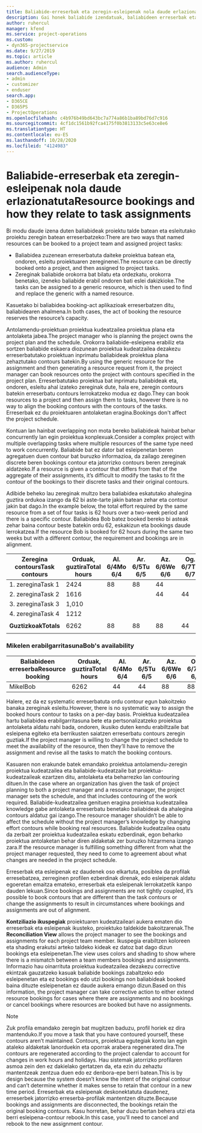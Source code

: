 ```yaml
---
title: Baliabide-erreserbak eta zeregin-esleipenak nola daude erlazionatuta
description: Gai honek baliabide izendatuak, baliabideen erreserbak eta zereginen nola kudeatu eta nola erlazionatzen diren informazioa ematen du.
author: ruhercul
manager: kfend
ms.service: project-operations
ms.custom:
- dyn365-projectservice
ms.date: 9/27/2019
ms.topic: article
ms.author: ruhercul
audience: Admin
search.audienceType:
- admin
- customizer
- enduser
search.app:
- D365CE
- D365PS
- ProjectOperations
ms.openlocfilehash: c4b976b49bd643bc7a774a86b1ba89bd76d7c916
ms.sourcegitcommit: 4cf1dc1561b92fca4175f0b3813133c5e63ce8e6
ms.translationtype: HT
ms.contentlocale: eu-ES
ms.lasthandoff: 10/28/2020
ms.locfileid: "4124983"
---
```

# <a name="resource-bookings-and-how-they-relate-to-task-assignments"></a><span data-ttu-id="1df4f-103">Baliabide-erreserbak eta zeregin-esleipenak nola daude erlazionatuta</span><span class="sxs-lookup"><span data-stu-id="1df4f-103">Resource bookings and how they relate to task assignments</span></span>


<span data-ttu-id="1df4f-104">Bi modu daude izena duten baliabideak proiektu talde batean eta esleitutako proiektu zeregin batean erreserbatzeko:</span><span class="sxs-lookup"><span data-stu-id="1df4f-104">There are two ways that named resources can be booked to a project team and assigned project tasks:</span></span>

- <span data-ttu-id="1df4f-105">Baliabidea zuzenean erreserbatuta daiteke proiektua batean eta, ondoren, esleitu proiektuaren zereginenei.</span><span class="sxs-lookup"><span data-stu-id="1df4f-105">The resource can be directly booked onto a project, and then assigned to project tasks.</span></span>
- <span data-ttu-id="1df4f-106">Zereginak baliabide orokorra bat bilatu eta ordezkatu, orokorra benetako, izeneko baliabide erabil ondoren bati eslei dakizkioke.</span><span class="sxs-lookup"><span data-stu-id="1df4f-106">The tasks can be assigned to a generic resource, which is then used to find and replace the generic with a named resource.</span></span> 

<span data-ttu-id="1df4f-107">Kasuetako bi baliabidea booking-act aplikazioak erreserbatzen ditu, baliabidearen ahalmena.</span><span class="sxs-lookup"><span data-stu-id="1df4f-107">In both cases, the act of booking the resource reserves the resource’s capacity.</span></span>

<span data-ttu-id="1df4f-108">Antolamendu-proiektuan proiektua kudeatzailea proiektua plana eta antolaketa jabea.</span><span class="sxs-lookup"><span data-stu-id="1df4f-108">The project manager who is planning the project owns the project plan and the schedule.</span></span> <span data-ttu-id="1df4f-109">Orokorra baliabide-esleipena erabiliz eta sortzen baliabide eskaera diozunean proiektua kudeatzailea dezakezu erreserbatutako proiektuan inprimatu baliabideak proiektua plana zehaztutako contours batekin.</span><span class="sxs-lookup"><span data-stu-id="1df4f-109">By using the generic resource for the assignment and then generating a resource request from it, the project manager can book resources onto the project with contours specified in the project plan.</span></span> <span data-ttu-id="1df4f-110">Erreserbatutako proiektua bat inprimatu baliabideak eta, ondoren, esleitu ahal izateko zereginak dute, hala ere, zeregin contours batekin erreserbatu contours lerrokatzeko modua ez dago.</span><span class="sxs-lookup"><span data-stu-id="1df4f-110">They can book resources to a project and then assign them to tasks, however there is no way to align the booking contours with the contours of the tasks.</span></span> <span data-ttu-id="1df4f-111">Erreserbak ez du proiektuaren antolaketan eragina.</span><span class="sxs-lookup"><span data-stu-id="1df4f-111">Bookings don't affect the project schedule.</span></span>

<span data-ttu-id="1df4f-112">Kontuan lan hainbat overlapping non mota bereko baliabideak hainbat behar concurrently lan egin proiektua konplexuak.</span><span class="sxs-lookup"><span data-stu-id="1df4f-112">Consider a complex project with multiple overlapping tasks where multiple resources of the same type need to work concurrently.</span></span> <span data-ttu-id="1df4f-113">Baliabide bat ez dator bat esleipenetan beren agregatuen duen contour bat buruzko informazioa, da zailago zereginen discrete beren bookings contour eta jatorrizko contours beren zereginak aldatzeko.</span><span class="sxs-lookup"><span data-stu-id="1df4f-113">If a resource is given a contour that differs from that of the aggregate of their assignments, it’s difficult to modify the tasks to fit the contour of the bookings to their discrete tasks and their original contours.</span></span>

<span data-ttu-id="1df4f-114">Adibide beheko lau zereginak multzo bera baliabidea eskatutako ahalegina guztira ordukoa izango da 62 bi aste-tarte jakin batean zehar eta contour jakin bat dago.</span><span class="sxs-lookup"><span data-stu-id="1df4f-114">In the example below, the total effort required by the same resource from a set of four tasks is 62 hours over a two-week period and there is a specific contour.</span></span> <span data-ttu-id="1df4f-115">Baliabidea Bob batez booked bereko bi asteak zehar baina contour beste batekin ordu 62, eskakizun eta bookings daude lerrokatzea.</span><span class="sxs-lookup"><span data-stu-id="1df4f-115">If the resource Bob is booked for 62 hours during the same two weeks but with a different contour, the requirement and bookings are in alignment.</span></span>

| <span data-ttu-id="1df4f-116">**Zeregina contours**</span><span class="sxs-lookup"><span data-stu-id="1df4f-116">**Task contours**</span></span>    | <span data-ttu-id="1df4f-117">**Orduak, guztira**</span><span class="sxs-lookup"><span data-stu-id="1df4f-117">**Total hours**</span></span> | <span data-ttu-id="1df4f-118">Al. 6/4</span><span class="sxs-lookup"><span data-stu-id="1df4f-118">Mo 6/4</span></span> | <span data-ttu-id="1df4f-119">Ar. 6/5</span><span class="sxs-lookup"><span data-stu-id="1df4f-119">Tu 6/5</span></span> | <span data-ttu-id="1df4f-120">Az. 6/6</span><span class="sxs-lookup"><span data-stu-id="1df4f-120">We 6/6</span></span> | <span data-ttu-id="1df4f-121">Og. 6/7</span><span class="sxs-lookup"><span data-stu-id="1df4f-121">Th 6/7</span></span> | <span data-ttu-id="1df4f-122">Ol. 6/8</span><span class="sxs-lookup"><span data-stu-id="1df4f-122">Fr 6/8</span></span> | <span data-ttu-id="1df4f-123">Lr. 6/9</span><span class="sxs-lookup"><span data-stu-id="1df4f-123">Sa 6/9</span></span> | <span data-ttu-id="1df4f-124">Ig. 6/10</span><span class="sxs-lookup"><span data-stu-id="1df4f-124">Su 6/10</span></span> | <span data-ttu-id="1df4f-125">Al. 6/11</span><span class="sxs-lookup"><span data-stu-id="1df4f-125">Mo 6/11</span></span> | <span data-ttu-id="1df4f-126">Ar. 6/12</span><span class="sxs-lookup"><span data-stu-id="1df4f-126">Tu 6/12</span></span> | <span data-ttu-id="1df4f-127">Az. 6/13</span><span class="sxs-lookup"><span data-stu-id="1df4f-127">We 6/13</span></span> | <span data-ttu-id="1df4f-128">Og. 6/14</span><span class="sxs-lookup"><span data-stu-id="1df4f-128">Th 6/14</span></span> | <span data-ttu-id="1df4f-129">Ol. 6/15</span><span class="sxs-lookup"><span data-stu-id="1df4f-129">Fr 6/15</span></span> |
|----------------------|-----------------|--------|--------|--------|--------|--------|--------|---------|---------|---------|---------|---------|---------|
| <span data-ttu-id="1df4f-130">1. zeregina</span><span class="sxs-lookup"><span data-stu-id="1df4f-130">Task 1</span></span>               | <span data-ttu-id="1df4f-131">24</span><span class="sxs-lookup"><span data-stu-id="1df4f-131">24</span></span>              | <span data-ttu-id="1df4f-132">8</span><span class="sxs-lookup"><span data-stu-id="1df4f-132">8</span></span>      | <span data-ttu-id="1df4f-133">8</span><span class="sxs-lookup"><span data-stu-id="1df4f-133">8</span></span>      | <span data-ttu-id="1df4f-134">4</span><span class="sxs-lookup"><span data-stu-id="1df4f-134">4</span></span>      |        |        |        |         |         |         | <span data-ttu-id="1df4f-135">4</span><span class="sxs-lookup"><span data-stu-id="1df4f-135">4</span></span>       |         |         |
| <span data-ttu-id="1df4f-136">2. zeregina</span><span class="sxs-lookup"><span data-stu-id="1df4f-136">Task 2</span></span>               | <span data-ttu-id="1df4f-137">16</span><span class="sxs-lookup"><span data-stu-id="1df4f-137">16</span></span>              |        |        | <span data-ttu-id="1df4f-138">4</span><span class="sxs-lookup"><span data-stu-id="1df4f-138">4</span></span>      | <span data-ttu-id="1df4f-139">4</span><span class="sxs-lookup"><span data-stu-id="1df4f-139">4</span></span>      |        |        |         | <span data-ttu-id="1df4f-140">8</span><span class="sxs-lookup"><span data-stu-id="1df4f-140">8</span></span>       |         |         |         |         |
| <span data-ttu-id="1df4f-141">3. zeregina</span><span class="sxs-lookup"><span data-stu-id="1df4f-141">Task 3</span></span>               | <span data-ttu-id="1df4f-142">1,0</span><span class="sxs-lookup"><span data-stu-id="1df4f-142">10</span></span>              |        |        |        |        | <span data-ttu-id="1df4f-143">4</span><span class="sxs-lookup"><span data-stu-id="1df4f-143">4</span></span>      |        |         |         | <span data-ttu-id="1df4f-144">4</span><span class="sxs-lookup"><span data-stu-id="1df4f-144">4</span></span>       |         | <span data-ttu-id="1df4f-145">2</span><span class="sxs-lookup"><span data-stu-id="1df4f-145">2</span></span>       |         |
| <span data-ttu-id="1df4f-146">4. zeregina</span><span class="sxs-lookup"><span data-stu-id="1df4f-146">Task 4</span></span>               | <span data-ttu-id="1df4f-147">12</span><span class="sxs-lookup"><span data-stu-id="1df4f-147">12</span></span>              |        |        |        |        |        |        |         |         |         | <span data-ttu-id="1df4f-148">4</span><span class="sxs-lookup"><span data-stu-id="1df4f-148">4</span></span>       |         | <span data-ttu-id="1df4f-149">8</span><span class="sxs-lookup"><span data-stu-id="1df4f-149">8</span></span>       |
|                      |                 |        |        |        |        |        |        |         |         |         |         |         |         |
| <span data-ttu-id="1df4f-150">**Guztizkoak**</span><span class="sxs-lookup"><span data-stu-id="1df4f-150">**Totals**</span></span>           | <span data-ttu-id="1df4f-151">62</span><span class="sxs-lookup"><span data-stu-id="1df4f-151">62</span></span>              | <span data-ttu-id="1df4f-152">8</span><span class="sxs-lookup"><span data-stu-id="1df4f-152">8</span></span>      | <span data-ttu-id="1df4f-153">8</span><span class="sxs-lookup"><span data-stu-id="1df4f-153">8</span></span>      | <span data-ttu-id="1df4f-154">8</span><span class="sxs-lookup"><span data-stu-id="1df4f-154">8</span></span>      | <span data-ttu-id="1df4f-155">4</span><span class="sxs-lookup"><span data-stu-id="1df4f-155">4</span></span>      | <span data-ttu-id="1df4f-156">4</span><span class="sxs-lookup"><span data-stu-id="1df4f-156">4</span></span>      |        |         | <span data-ttu-id="1df4f-157">8</span><span class="sxs-lookup"><span data-stu-id="1df4f-157">8</span></span>       | <span data-ttu-id="1df4f-158">4</span><span class="sxs-lookup"><span data-stu-id="1df4f-158">4</span></span>       | <span data-ttu-id="1df4f-159">8</span><span class="sxs-lookup"><span data-stu-id="1df4f-159">8</span></span>       | <span data-ttu-id="1df4f-160">2</span><span class="sxs-lookup"><span data-stu-id="1df4f-160">2</span></span>       | <span data-ttu-id="1df4f-161">8</span><span class="sxs-lookup"><span data-stu-id="1df4f-161">8</span></span>       |
|                      |                 |        |        |        |        |        |        |         |         |         |         |

### <a name="bobs-availability"></a><span data-ttu-id="1df4f-162">Mikelen erabilgarritasuna</span><span class="sxs-lookup"><span data-stu-id="1df4f-162">Bob's availability</span></span>
| <span data-ttu-id="1df4f-163">**Baliabideen erreserba**</span><span class="sxs-lookup"><span data-stu-id="1df4f-163">**Resource   booking**</span></span> | <span data-ttu-id="1df4f-164">**Orduak, guztira**</span><span class="sxs-lookup"><span data-stu-id="1df4f-164">**Total hours**</span></span> | <span data-ttu-id="1df4f-165">Al. 6/4</span><span class="sxs-lookup"><span data-stu-id="1df4f-165">Mo 6/4</span></span> | <span data-ttu-id="1df4f-166">Ar. 6/5</span><span class="sxs-lookup"><span data-stu-id="1df4f-166">Tu 6/5</span></span> | <span data-ttu-id="1df4f-167">Az. 6/6</span><span class="sxs-lookup"><span data-stu-id="1df4f-167">We 6/6</span></span> | <span data-ttu-id="1df4f-168">Og. 6/7</span><span class="sxs-lookup"><span data-stu-id="1df4f-168">Th 6/7</span></span> | <span data-ttu-id="1df4f-169">Ol. 6/8</span><span class="sxs-lookup"><span data-stu-id="1df4f-169">Fr 6/8</span></span> | <span data-ttu-id="1df4f-170">Lr. 6/9</span><span class="sxs-lookup"><span data-stu-id="1df4f-170">Sa 6/9</span></span> | <span data-ttu-id="1df4f-171">Ig. 6/10</span><span class="sxs-lookup"><span data-stu-id="1df4f-171">Su 6/10</span></span> | <span data-ttu-id="1df4f-172">Al. 6/11</span><span class="sxs-lookup"><span data-stu-id="1df4f-172">Mo 6/11</span></span> | <span data-ttu-id="1df4f-173">Ar. 6/12</span><span class="sxs-lookup"><span data-stu-id="1df4f-173">Tu 6/12</span></span> | <span data-ttu-id="1df4f-174">Az. 6/13</span><span class="sxs-lookup"><span data-stu-id="1df4f-174">We 6/13</span></span> | <span data-ttu-id="1df4f-175">Og. 6/14</span><span class="sxs-lookup"><span data-stu-id="1df4f-175">Th 6/14</span></span> | <span data-ttu-id="1df4f-176">Ol. 6/15</span><span class="sxs-lookup"><span data-stu-id="1df4f-176">Fr 6/15</span></span> |
|------------------------|-----------------|--------|--------|--------|--------|--------|--------|---------|---------|---------|---------|---------|---------|
| <span data-ttu-id="1df4f-177">Mikel</span><span class="sxs-lookup"><span data-stu-id="1df4f-177">Bob</span></span>                    | <span data-ttu-id="1df4f-178">62</span><span class="sxs-lookup"><span data-stu-id="1df4f-178">62</span></span>              | <span data-ttu-id="1df4f-179">4</span><span class="sxs-lookup"><span data-stu-id="1df4f-179">4</span></span>      | <span data-ttu-id="1df4f-180">4</span><span class="sxs-lookup"><span data-stu-id="1df4f-180">4</span></span>      | <span data-ttu-id="1df4f-181">8</span><span class="sxs-lookup"><span data-stu-id="1df4f-181">8</span></span>      | <span data-ttu-id="1df4f-182">8</span><span class="sxs-lookup"><span data-stu-id="1df4f-182">8</span></span>      | <span data-ttu-id="1df4f-183">8</span><span class="sxs-lookup"><span data-stu-id="1df4f-183">8</span></span>      |        |         | <span data-ttu-id="1df4f-184">4</span><span class="sxs-lookup"><span data-stu-id="1df4f-184">4</span></span>       | <span data-ttu-id="1df4f-185">4</span><span class="sxs-lookup"><span data-stu-id="1df4f-185">4</span></span>       | <span data-ttu-id="1df4f-186">8</span><span class="sxs-lookup"><span data-stu-id="1df4f-186">8</span></span>       | <span data-ttu-id="1df4f-187">8</span><span class="sxs-lookup"><span data-stu-id="1df4f-187">8</span></span>       | <span data-ttu-id="1df4f-188">6</span><span class="sxs-lookup"><span data-stu-id="1df4f-188">6</span></span>       |

<span data-ttu-id="1df4f-189">Halere, ez da ez systematic erreserbatuta ordu contour egun bakoitzeko banaka zereginak esleitu.</span><span class="sxs-lookup"><span data-stu-id="1df4f-189">However, there is no systematic way to assign the booked hours contour to tasks on a per-day basis.</span></span> <span data-ttu-id="1df4f-190">Proiektua kudeatzailea hartu baliabidea erabilgarritasuna bete eta pertsonalizatzeko proiektua antolaketa aldatu nahi bada, ondoren, ikusiko duten kendu erabiltzaile bat esleipena egiteko eta berrikusten saiatzen erreserbatu contours zeregin guztiak.</span><span class="sxs-lookup"><span data-stu-id="1df4f-190">If the project manager is willing to change the project schedule to meet the availability of the resource, then they’ll have to remove the assignment and revise all the tasks to match the booking contours.</span></span>

<span data-ttu-id="1df4f-191">Kasuaren non erakunde batek emandako proiektua antolamendu-zeregin proiektua kudeatzailea eta baliabide-kudeatzaile bat proiektua-kudeatzaileak ezartzen ditu, antolaketa eta beharrezko lan contouring dituen.</span><span class="sxs-lookup"><span data-stu-id="1df4f-191">In the case where an organization has given the task of project planning to both a project manager and a resource manager, the project manager sets the schedule, and that includes contouring of the work required.</span></span> <span data-ttu-id="1df4f-192">Baliabide-kudeatzailea genituen eragina proiektua kudeatzailea knowledge gabe antolaketa erreserbatu benetako baliabideak da ahalegina contours aldatuz gai izango.</span><span class="sxs-lookup"><span data-stu-id="1df4f-192">The resource manager shouldn’t be able to affect the schedule without the project manager’s knowledge by changing effort contours while booking real resources.</span></span> <span data-ttu-id="1df4f-193">Baliabide kudeatzailea osatu da zerbait zer proiektua kudeatzailea eskatu ezberdinak, egon beharko proiektua antolaketan behar diren aldaketak zer buruzko hitzarmena izango zara.</span><span class="sxs-lookup"><span data-stu-id="1df4f-193">If the resource manager is fulfilling something different from what the project manager requested, they need to come to agreement about what changes are needed in the project schedule.</span></span>

<span data-ttu-id="1df4f-194">Erreserbak eta esleipenak ez daudenek oso elkartuta, posiblea da profilak erresebatzea, zerreginen profilen ezberdinak direnak, edo esleipenak aldatu egoeretan emaitza emateko, erreserbak eta esleipenak lerrokatzetik kanpo dauden lekuan.</span><span class="sxs-lookup"><span data-stu-id="1df4f-194">Since bookings and assignments are not tightly coupled, it’s possible to book contours that are different than the task contours or change the assignments to result in circumstances where bookings and assignments are out of alignment.</span></span>

<span data-ttu-id="1df4f-195">**Kontziliazio ikuspegiak** proiektuaren kudeatzaileari aukera ematen dio erreserbak eta esleipenak ikusteko, proiektuko taldekide bakoitzarenak.</span><span class="sxs-lookup"><span data-stu-id="1df4f-195">The **Reconciliation View** allows the project manager to see the bookings and assignments for each project team member.</span></span> <span data-ttu-id="1df4f-196">Ikuspegia erabiltzen koloreen eta shading erakutsi arteko taldeko kideak ez datoz bat dago dizun bookings eta esleipenetan.</span><span class="sxs-lookup"><span data-stu-id="1df4f-196">The view uses colors and shading to show where there is a mismatch between a team members bookings and assignments.</span></span> <span data-ttu-id="1df4f-197">Informazio hau oinarrituta proiektua kudeatzailea dezakezu corrective ekintzak gauzatzeko kasuak baliabide bookings zabaltzeko edo esleipenetan eta ez bookings edo utzi bookings non baliabideak booked baina dituzte esleipenetan ez daude aukera emango dizun.</span><span class="sxs-lookup"><span data-stu-id="1df4f-197">Based on this information, the project manager can take corrective action to either extend resource bookings for cases where there are assignments and no bookings or cancel bookings where resources are booked but have no assignments.</span></span>

> [!NOTE]
> <span data-ttu-id="1df4f-198">Zuk profila emandako zeregin bat mugitzen baduzu, profil horiek ez dira mantenduko.</span><span class="sxs-lookup"><span data-stu-id="1df4f-198">If you move a task that you have contoured yourself, these contours aren’t maintained.</span></span> <span data-ttu-id="1df4f-199">Contours, proiektua egutegiak kontu lan egin ataleko aldaketak lanorduekin eta oporrak arabera regenerated dira.</span><span class="sxs-lookup"><span data-stu-id="1df4f-199">The contours are regenerated according to the project calendar to account for changes in work hours and holidays.</span></span> <span data-ttu-id="1df4f-200">Hau sistemak jatorrizko profilaren asmoa zein den ez dakielako gertatzen da, eta ezin du zehaztu mantentzeak zentzua duen edo ez denbora-epe berri batean.</span><span class="sxs-lookup"><span data-stu-id="1df4f-200">This is by design because the system doesn’t know the intent of the original contour and can’t determine whether it makes sense to retain that contour in a new time period.</span></span> <span data-ttu-id="1df4f-201">Erreserbak eta esleipenak deskonektatuta daudenez, erreserbek jatorrizko erreserba-profilak mantentzen dituzte.</span><span class="sxs-lookup"><span data-stu-id="1df4f-201">Because bookings and assignments are disconnected, the bookings retain the original booking contours.</span></span> <span data-ttu-id="1df4f-202">Kasu horretan, behar duzu bertan behera utzi eta berri esleipena-contour rebook.</span><span class="sxs-lookup"><span data-stu-id="1df4f-202">In this case, you’ll need to cancel and rebook to the new assignment contour.</span></span>

